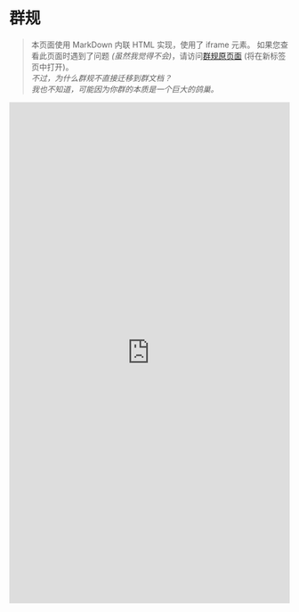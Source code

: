 # 群规

> 本页面使用 MarkDown 内联 HTML 实现，使用了 iframe 元素。 如果您查看此页面时遇到了问题 *(虽然我觉得不会)*，请访问<a href="https://docs.qq.com/doc/BqI21X2yZIht1uk2Wg4MIZuY4VMUVJ4EOlkR3qbQ4F0mu2fb4yxLve02Bmo64kq9mU3NZmXX2uu91X2XdkkH0" target="_blank" rel="noopener">群规原页面</a> (将在新标签页中打开)。  
  *不过，为什么群规不直接迁移到群文档？*  
  *我也不知道，可能因为你群的本质是一个巨大的鸽巢。*

<style>
    #iframeContainer {
        position: relative;
        width: 100%;
		min-height: 900px;
    overflow: auto; 
        overflow: hidden;
    }
    iframe {
        position: absolute;
        width: 100%;
        height: 100%;
        border: none;
    }
</style>

<div id="iframeContainer">
    <iframe id="externalIframe" src="https://docs.qq.com/doc/BqI21X2yZIht1uk2Wg4MIZuY4VMUVJ4EOlkR3qbQ4F0mu2fb4yxLve02Bmo64kq9mU3NZmXX2uu91X2XdkkH0"></iframe>
</div>